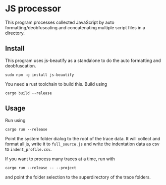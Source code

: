 # JS processor

This program processes collected JavaScript by auto formatting/deobfuscating and concatenating multiple script files in a directory.

## Install

This program uses js-beautify as a standalone to do the auto formatting and deobfuscation.

``` shell
sudo npm -g install js-beautify
```

You need a rust toolchain to build this. Build using

``` shell
cargo build --release
```

## Usage

Run using

``` shell
cargo run --release
```

Point the system folder dialog to the root of the trace data. It will collect and format all js, write it to `full_source.js` and write the indentation data as csv to `indent_profile.csv`.

If you want to process many traces at a time, run with

``` shell
cargo run --release -- --project
```

and point the folder selection to the superdirectory of the trace folders.
